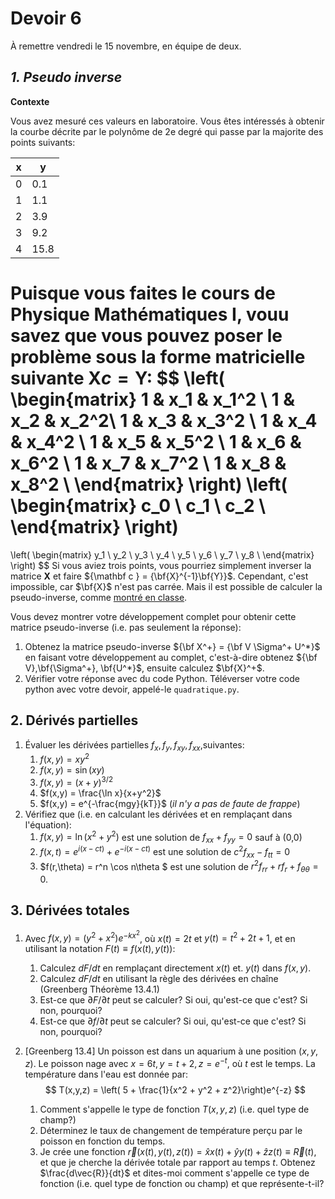 # Devoir 6

À remettre vendredi le 15 novembre, en équipe de deux.

## *1. Pseudo inverse*

**Contexte**

Vous avez mesuré ces valeurs en laboratoire.  Vous êtes intéressés à obtenir la courbe décrite par le polynôme de 2e degré qui passe par la majorite des points suivants:

| x    | y    |
| ---- | ---- |
| 0    | 0.1  |
| 1    | 1.1  |
| 2    | 3.9  |
| 3    | 9.2  |
| 4    | 15.8 |

Puisque vous faites le cours de Physique Mathématiques I, vouu savez que vous pouvez poser le problème sous la forme matricielle suivante ${\mathbf X c} = {\mathbf Y}$:
$$
\left( 
\begin{matrix}
1 & x_1 & x_1^2 \\
1 & x_2 & x_2^2\\
1 & x_3 & x_3^2 \\
1 & x_4 & x_4^2 \\
1 & x_5 & x_5^2 \\
1 & x_6 & x_6^2 \\
1 & x_7 & x_7^2 \\
1 & x_8 & x_8^2 \\
\end{matrix}
\right)
\left( 
\begin{matrix}
c_0 \\
c_1 \\
c_2 \\
\end{matrix}
\right)
=
\left( 
\begin{matrix}
y_1 \\
y_2 \\
y_3 \\
y_4 \\
y_5 \\
y_6 \\
y_7 \\
y_8 \\
\end{matrix}
\right)
$$
Si vous aviez trois points, vous pourriez simplement inverser la matrice ${\mathbf X}$ et faire ${\mathbf c } = {\bf{X}^{-1}\bf{Y}}$.  Cependant, c'est impossible, car $\bf{X}$ n'est pas carrée. Mais il est possible de calculer la pseudo-inverse, comme [montré en classe](https://www.icloud.com/keynote/0pLOySF-_Jl-bEohLzkyBhAmA#7-Matrices_complexes). 

Vous devez montrer votre développement complet pour obtenir cette matrice pseudo-inverse (i.e. pas seulement la réponse):

1. Obtenez la matrice pseudo-inverse ${\bf X^+} = {\bf V \Sigma^+ U^*}$ en faisant votre développement au complet, c'est-à-dire obtenez ${\bf V},\bf{\Sigma^+}, \bf{U^*}$, ensuite calculez $\bf{X}^+$.
2. Vérifier votre réponse avec du code Python. Téléverser votre code python avec votre devoir, appelé-le `quadratique.py`.

## 2. Dérivés partielles



1. Évaluer les dérivées partielles $f_x, f_y, f_{xy}, f_{xx}$,suivantes:
   1. $f(x,y) =  xy^2$
   2. $f(x,y) =  \sin (xy)$
   3. $f(x,y) = (x+y)^{3/2}$
   4. $f(x,y) = \frac{\ln x}{x+y^2}$
   5. $f(x,y) = e^{-\frac{mgy}{kT}}$ (*il n'y a pas de faute de frappe*)
2. Vérifiez que (i.e. en calculant les dérivées et en remplaçant dans l'équation):
   1. $f(x,y) = \ln (x^2+y^2)$ est une solution de $f_{xx}+f_{yy}=0$ sauf à (0,0)
   2. $f(x,t) = e^{i (x - c t) } + e^{-i (x - c t) }$ est une solution de $c^2 f_{xx} - f_{tt} = 0$
   3. $f(r,\theta) = r^n \cos n\theta $ est une solution de $r^2 f_{rr} + r f_r + f_{\theta \theta} = 0$.

## 3. Dérivées totales

1. Avec $f(x,y)=(y^2+x^2)e^{-kx^2}$, où $x(t)=2t$ et $y(t)=t^2+2t + 1$, et en utilisant la notation $F(t) \equiv f(x(t),y(t))$:

   1. Calculez $dF/dt$ en remplaçant directement $x(t)$ et. $y(t)$ dans $f(x,y)$.
   2. Calculez $dF/dt$ en utilisant la règle des dérivées en chaîne (Greenberg Théorème 13.4.1)
   3. Est-ce que $\partial F/\partial t$ peut se calculer? Si oui, qu'est-ce que c'est? Si non, pourquoi?
   4. Est-ce que $\partial f/\partial t$ peut se calculer? Si oui, qu'est-ce que c'est? Si non, pourquoi?
2. [Greenberg 13.4] Un poisson est dans un aquarium à une position $(x,y,z)$. Le poisson nage avec $x = 6t, y=t+2, z=e^{-t}$, où $t$ est le temps. La température dans l'eau est donnée par:
   $$
   T(x,y,z) = \left( 5 + \frac{1}{x^2 + y^2 + z^2}\right)e^{-z}
   $$

   1. Comment s'appelle le type de fonction $T(x,y,z)$  (i.e. quel type de champ?)
   2. Déterminez le taux de changement de température perçu par le poisson en fonction du temps.
   3. Je crée une fonction $\vec{r}(x(t),y(t),z(t)) =  \hat{x}x(t) + \hat{y}y(t) + \hat{z}z(t) \equiv \vec{R}(t)$, et que je cherche la dérivée totale par rapport au temps $t$. Obtenez $\frac{d\vec{R}}{dt}$ et dites-moi comment s'appelle ce type de fonction (i.e. quel type de fonction ou champ) et que représente-t-il?





